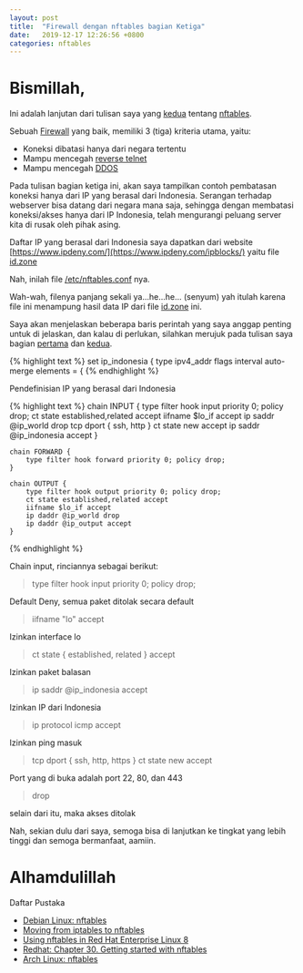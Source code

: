 ```yaml
---
layout: post
title:  "Firewall dengan nftables bagian Ketiga"
date:   2019-12-17 12:26:56 +0800
categories: nftables
---
```


# Bismillah,

Ini adalah lanjutan dari tulisan saya yang
[kedua](https://www.muntaza.id/nftables/2019/12/16/nftables-kedua.html)
tentang [nftables](https://wiki.nftables.org/wiki-nftables/index.php/Main_Page).

Sebuah [Firewall](https://www.muntaza.id/openbsd/2019/08/31/openbsd-pf-cloud.html)
yang baik, memiliki 3 (tiga) kriteria utama, yaitu:
- Koneksi dibatasi hanya dari negara tertentu
- Mampu mencegah [reverse telnet](https://toic.org/blog/2009/reverse-ssh-port-forwarding/index.html)
- Mampu mencegah [DDOS](https://www.cloudflare.com/learning/ddos/http-flood-ddos-attack/)

Pada tulisan bagian ketiga ini, akan saya tampilkan contoh pembatasan
koneksi hanya dari IP yang berasal dari Indonesia. Serangan terhadap
webserver bisa datang dari negara mana saja, sehingga dengan membatasi
koneksi/akses hanya dari IP Indonesia, telah mengurangi peluang
server kita di rusak oleh pihak asing.

Daftar IP yang berasal dari Indonesia saya dapatkan dari website
[https://www.ipdeny.com/](https://www.ipdeny.com/ipblocks/) yaitu file
[id.zone](https://www.ipdeny.com/ipblocks/data/countries/id.zone)

Nah, inilah file [/etc/nftables.conf](/assets/nftables.conf) nya.

Wah-wah, filenya panjang sekali ya...he...he... (senyum) yah itulah
karena file ini menampung hasil data IP dari file
[id.zone](https://www.ipdeny.com/ipblocks/data/countries/id.zone) ini.

Saya akan menjelaskan beberapa baris perintah yang saya anggap penting
untuk di jelaskan, dan kalau di perlukan, silahkan merujuk pada tulisan saya
bagian
[pertama](https://www.muntaza.id/nftables/2019/12/15/nftables-01.html)
dan [kedua](https://www.muntaza.id/nftables/2019/12/16/nftables-kedua.html).


{% highlight text %}
	set ip_indonesia {
		type ipv4_addr
		flags interval
		auto-merge
		elements = {
{% endhighlight %}

Pendefinisian IP yang berasal dari Indonesia

{% highlight text %}
	chain INPUT {
		type filter hook input priority 0; policy drop;
		ct state established,related accept
		iifname $lo_if accept
		ip saddr @ip_world drop
		tcp dport { ssh, http } ct state new accept
		ip saddr @ip_indonesia accept
	}

	chain FORWARD {
		type filter hook forward priority 0; policy drop;
	}

	chain OUTPUT {
		type filter hook output priority 0; policy drop;
		ct state established,related accept
		iifname $lo_if accept
		ip daddr @ip_world drop
		ip daddr @ip_output accept
	}
{% endhighlight %}

Chain input, rinciannya sebagai berikut:


> type filter hook input priority 0; policy drop;

Default Deny, semua paket ditolak secara default

> iifname "lo" accept

Izinkan interface lo

> ct state { established, related } accept

Izinkan paket balasan

> ip saddr @ip_indonesia accept

Izinkan IP dari Indonesia

> ip protocol icmp accept

Izinkan ping masuk

> tcp dport { ssh, http, https } ct state new accept

Port yang di buka adalah port 22, 80, dan 443

> drop

selain dari itu, maka akses ditolak

Nah, sekian dulu dari saya, semoga bisa di lanjutkan ke tingkat
yang lebih tinggi dan semoga bermanfaat, aamiin.

# Alhamdulillah


Daftar Pustaka
- [Debian Linux: nftables](https://wiki.debian.org/nftables)
- [Moving from iptables to nftables](https://wiki.nftables.org/wiki-nftables/index.php/Moving_from_iptables_to_nftables)
- [Using nftables in Red Hat Enterprise Linux 8](https://www.redhat.com/en/blog/using-nftables-red-hat-enterprise-linux-8)
- [Redhat: Chapter 30. Getting started with nftables](https://access.redhat.com/documentation/en-us/red_hat_enterprise_linux/8/html/configuring_and_managing_networking/getting-started-with-nftables_configuring-and-managing-networking)
- [Arch Linux: nftables](https://wiki.archlinux.org/index.php/Nftables)

